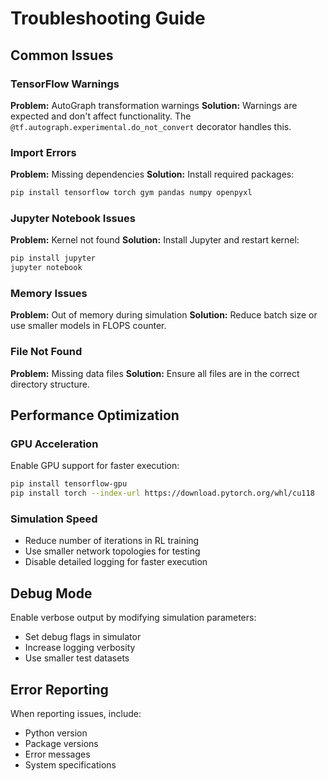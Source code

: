 # Troubleshooting Guide

## Common Issues

### TensorFlow Warnings
**Problem:** AutoGraph transformation warnings
**Solution:** Warnings are expected and don't affect functionality. The `@tf.autograph.experimental.do_not_convert` decorator handles this.

### Import Errors
**Problem:** Missing dependencies
**Solution:** Install required packages:
```bash
pip install tensorflow torch gym pandas numpy openpyxl
```

### Jupyter Notebook Issues
**Problem:** Kernel not found
**Solution:** Install Jupyter and restart kernel:
```bash
pip install jupyter
jupyter notebook
```

### Memory Issues
**Problem:** Out of memory during simulation
**Solution:** Reduce batch size or use smaller models in FLOPS counter.

### File Not Found
**Problem:** Missing data files
**Solution:** Ensure all files are in the correct directory structure.

## Performance Optimization

### GPU Acceleration
Enable GPU support for faster execution:
```bash
pip install tensorflow-gpu
pip install torch --index-url https://download.pytorch.org/whl/cu118
```

### Simulation Speed
- Reduce number of iterations in RL training
- Use smaller network topologies for testing
- Disable detailed logging for faster execution

## Debug Mode
Enable verbose output by modifying simulation parameters:
- Set debug flags in simulator
- Increase logging verbosity
- Use smaller test datasets

## Error Reporting
When reporting issues, include:
- Python version
- Package versions
- Error messages
- System specifications 
